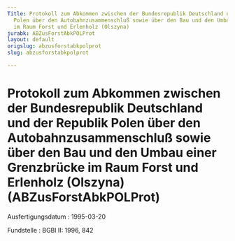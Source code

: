 ```yaml
---
Title: Protokoll zum Abkommen zwischen der Bundesrepublik Deutschland und der Republik
  Polen über den Autobahnzusammenschluß sowie über den Bau und den Umbau einer Grenzbrücke
  im Raum Forst und Erlenholz (Olszyna)
jurabk: ABZusForstAbkPOLProt
layout: default
origslug: abzusforstabkpolprot
slug: abzusforstabkpolprot

---
```


# Protokoll zum Abkommen zwischen der Bundesrepublik Deutschland und der Republik Polen über den Autobahnzusammenschluß sowie über den Bau und den Umbau einer Grenzbrücke im Raum Forst und Erlenholz (Olszyna) (ABZusForstAbkPOLProt)

Ausfertigungsdatum
:   1995-03-20

Fundstelle
:   BGBl II: 1996, 842


